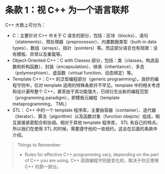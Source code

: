 # 条款 1：视 C++ 为一个语言联邦

C++ 大致上可分为：
- C：主要针对 C++ 中关于 C 语言的部分，包括：区块（blocks）、语句（statements）、预处理器（preprocessor）、内置数据类型（built-in data types）、数组（arrays）、指针（pointers）等。而这部分语言也有局限：没有模板、异常以及重载等。
- Object-Oriented C++：C with Classes 部分，包括：类（classes，构造函数和析构函数）、封装（encapsulation）、继承（inheritance）、多态（polymorphism）、虚函数（virtual function、动态绑定）等。
- Template C++：C++ 的泛型编程部分（generic programming）。良好的编程守则中，仅对 template 适用的特殊条款并不罕见。template 中的相关考虑和设计遍布整个 C++，甚至由于其功能强大，已经衍生出新的编程范型（programming paradigm），即模板元编程（template metaprogramming， TML）
- STL： C++ 中的一个 template 程序库，主要由容器（container）、迭代器（iterator）、算法（algorithm）以及函数对象（function obejcts）组成，相互直接紧密配合和协调。相对于其他 template 程序库， STL 有自己的特点。所以我们在使用 STL 的时候，需要遵守他的一些规约，这会在后面的条款中介绍。

> Things to Remember:
> - Rules for effective C++ programming vary, depending on the part of C++ you are using.
>   C++ 高效编程守则是变化的，取决于你正使用 C++ 的那一部分。
